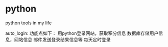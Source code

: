 # python
python tools in my life

auto_login:
  功能点如下：
    用python登录网站，获取积分信息
    数据库存储用户信息，网站信息
    邮件发送登录结果信息等
    每天定时登录
